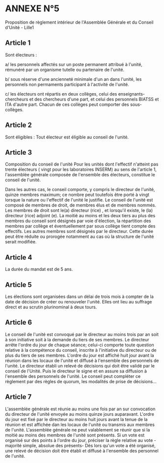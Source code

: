 # ANNEXE N°5

Proposition  de règlement intérieur de l'Assemblée Générale et du Conseil d'Unité - Lille1

## Article 1

Sont électeurs : 

a/ les personnels affectés sur un poste permanent attribué à l'unité, rémunéré par un organisme tutelle ou partenaire de l'unité.

b/ sous réserve d'une ancienneté minimale d'un an dans l'unité, les personnels non permaments participant à l'activité de l'unité.

c/ les électeurs ont répartis en deux collèges, celui des enseignants-chercheurs et des chercheurs d'une part, et celui des personnels BIATSS et ITA d'autre part. Chacun de ces collèges peut comporter des sous-collèges.

## Article 2

Sont éligibles :
Tout électeur est éligible au conseil de l'unité.

## Article 3 

Composition du conseil de l'unité
Pour les unités dont l'effectif n'atteint pas trente électeurs ( vingt pour les laboratoires INSERM) au sens de l'article 1, l'assemblée générale composée de l'ensemble des électeurs, constitue le conseil de l'unité.

Dans les autres cas, le conseil comporte, y compris le directeur de l'unité, quinze membres maximum; ce nombre peut toutefois être porté à vingt lorsque la nature ou l'effectif de l'unité le justifie.
Le conseil de l'unité est composé de membres de droit, de membres élus et de membres nommés.
Les membres de droit sont le(a) directeur (rice) , et lorsqu'il existe, le (la) directeur (rice) adjoint (e).
La moitié au moins et les deux tiers au plus des membres du conseil sont désignés par voie d'élection, la répartition des membres par collège et éventuellement par sous collège tient compte des effectifs.
Les autres membres sont désignés par le directeur. Cette durée peut être réduite ou prorogée notamment au cas où la structure de l'unité serait modifiée.

## Article 4

La durée du mandat est de 5 ans.

## Article 5

Les élections sont organisées dans un délai de trois mois  à compter de la date de décision de créer ou renouveler l'unité.
Elles ont lieu au suffrage direct et au scrutin plurinominal à deux tours.

## Article 6

Le conseil de l'unité est convoqué par le directeur au moins trois par an soit à son initiative soit à la demande du tiers de ses membres.
Le directeur arrête l'ordre du jour de chaque séance; celui-ci comporte toute question relative à la compétence du conseil, inscrite à l'initiative du directeur ou de plus du tiers de ses membres.
L'ordre du jour est affiché  huit jour avant la réunion dans les locaux de l'unité et diffusé à l'ensemble des personnels de l'unité.
Le directeur établi un relevé de décisions qui doit être validé par le conseil de l'Unité. Puis le directeur le signe et en assure sa diffusion à l'ensemble des personnels de l'unité.
Le conseil peut compléter ce règlement par des règles de quorum, les modalités de prise de décisions...

## Article 7

L'assemblée générale est réunie au moins une fois par an sur convocation du directeur de l'unité envoyée au moins quinze jours auparavant.
L'ordre du jour est fixé par le directeur au moins huit jours avant la tenue de la réunion et est affichée dan les locaux de l'unité ou transmis aux membres de l'unité.
L'assemblée générale ne peut valablement se réunir que si la moitié au moins des membres de l'unité sont présents.
Si  un vote est organisé sur des points à l'ordre du jour, préciser la règle relative au vote - majorité simple, absolue des présents-
Dès lors qu'un vote a été organisé, une relevé de décision doit être établi et diffusé à l'ensemble des personnel de l'unité.
